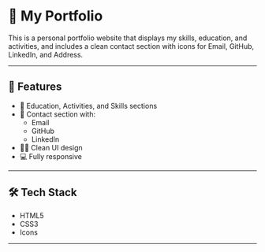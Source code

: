 # 💼 My Portfolio

This is a personal portfolio website that displays my skills, education, and activities, and includes a clean contact section with icons for Email, GitHub, LinkedIn, and Address.


---

## 🔧 Features

- 👤 Education, Activities, and Skills sections
- 📩 Contact section with:
  - Email
  - GitHub
  - LinkedIn
- 🧑‍🎨 Clean UI design
- 💻 Fully responsive

---

## 🛠️ Tech Stack

- HTML5
- CSS3
- Icons 

---




